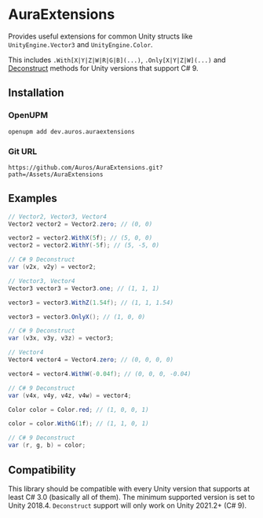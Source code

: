 # AuraExtensions
Provides useful extensions for common Unity structs like `UnityEngine.Vector3` and `UnityEngine.Color`.

This includes `.With[X|Y|Z|W|R|G|B](...)`, `.Only[X|Y|Z|W](...)` and [Deconstruct](https://learn.microsoft.com/en-us/dotnet/csharp/fundamentals/functional/deconstruct) methods for Unity versions that support C# 9.

## Installation

### OpenUPM

```
openupm add dev.auros.auraextensions
```

### Git URL

```
https://github.com/Auros/AuraExtensions.git?path=/Assets/AuraExtensions
```

## Examples

```cs
// Vector2, Vector3, Vector4
Vector2 vector2 = Vector2.zero; // (0, 0)

vector2 = vector2.WithX(5f); // (5, 0, 0)
vector2 = vector2.WithY(-5f); // (5, -5, 0)

// C# 9 Deconstruct
var (v2x, v2y) = vector2;

// Vector3, Vector4
Vector3 vector3 = Vector3.one; // (1, 1, 1)

vector3 = vector3.WithZ(1.54f); // (1, 1, 1.54)

vector3 = vector3.OnlyX(); // (1, 0, 0)

// C# 9 Deconstruct
var (v3x, v3y, v3z) = vector3;

// Vector4
Vector4 vector4 = Vector4.zero; // (0, 0, 0, 0)

vector4 = vector4.WithW(-0.04f); // (0, 0, 0, -0.04)

// C# 9 Deconstruct
var (v4x, v4y, v4z, v4w) = vector4;
```

```cs
Color color = Color.red; // (1, 0, 0, 1)

color = color.WithG(1f); // (1, 1, 0, 1)

// C# 9 Deconstruct
var (r, g, b) = color;
```

## Compatibility

This library should be compatible with every Unity version that supports at least C# 3.0 (basically all of them).
The minimum supported version is set to Unity 2018.4.
`Deconstruct` support will only work on Unity 2021.2+ (C# 9).
